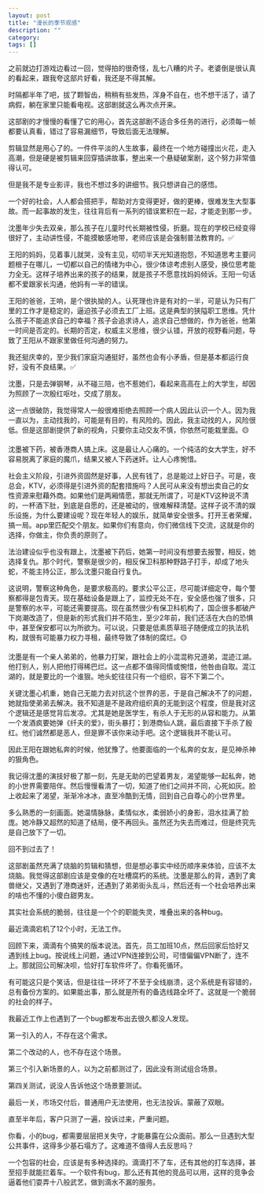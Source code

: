 ```yaml
---
layout: post
title: "漫长的季节观感"
description: ""
category: 
tags: []
---
```


之前就边打游戏边看过一回，觉得拍的很奇怪，乱七八糟的片子。老婆倒是很认真的看起来，跟我夸这部片好看，我还是不得其解。

时隔都半年了吧，拔了颗智齿，稍稍有些发热，浑身不自在，也不想干活了，请了病假，躺在家里只能看电视。这部剧就这么再次点开来。

这部剧的才慢慢的看懂了它的用心，首先这部剧不适合多任务的进行，必须每一帧都要认真看，错过了容易漏细节，导致后面无法理解。

剪辑显然是用心了的。一件件平淡的人生故事，最终在一个地方碰撞出火花，走入高潮，但是硬是被剪辑来回穿插讲故事，整出来一个悬疑破案剧，这个努力非常值得认可。

但是我不是专业影评，我也不想过多的讲细节。我只想讲自己的感悟。


一个好的社会，人人都会搭把手，帮助对方变得更好，做的更棒，很难发生大型事故。而一起事故的发生，往往背后有一系列的错误累积在一起，才能走到那一步。

沈墨年少失去双亲，那么孩子在儿童时代长期被性侵，折磨。现在的学校已经变得很好了，主动讲性侵，不能摸敏感地带，老师应该是会强制普法教育的。✅

王阳的妈妈，见着事儿就哭，没有主见，叨叨半天光知道抱怨，不知道思考主要问题根子在哪儿，一切都以自己的情绪为中心，很少体谅考虑别人感受，换位思考能力全无。这样子培养出来的孩子的结果，就是孩子不愿意找妈妈倾诉。王阳一句话都不爱跟家长沟通，他妈有一半的错误。

王阳的爸爸，王响，是个很执拗的人。认死理也许是有对的一半，可是认为只有厂里的工作才是稳定的，逼迫孩子必须去工厂上班。这是典型的狭隘职工思维。凭什么孩子不能追求自己的幸福？孩子会追求诗人，追求自己想做的，作为爸爸，他第一时间是否定的。长期的否定，权威主义思维，很少认错，开放的视野看问题，导致了王阳从不跟家里做任何沟通的努力。

我还挺庆幸的，至少我们家庭沟通挺好，虽然也会有小矛盾，但是基本都运行良好，没有不良结果。✅

沈墨，只是去弹钢琴，从不碰三陪，也不惹她们，看起来高高在上的大学生，却因为照顾了一次殷红呕吐，交成了朋友。

这一点很破防，我觉得常人一般很难拒绝去照顾一个病人因此认识一个人。因为我一直以为，主动找我的，可能是有目的，有风险的。因此，我主动找的人，风险很低。但是这部剧提供了新的视角，只要你主动交友不慎，你依然可能栽里面。🟡

沈墨被下药，被香港商人搞上床。这是最让人心痛的。一个纯洁的女大学生，好不容易脱离了家庭的魔爪，结果又被人下药迷奸。让人心疼惋惜。

社会主义阶段，引进外资固然是好事，人民有钱了，总是能过上好日子。可是，夜总会，KTV，必须得是引进外资的配套措施吗？人民可从来没有想出卖自己的女性资源来慰藉外商。如果他们是两厢情愿，那就无所谓了，可是KTV这种说不清的，一杯酒下肚，到底是自愿的，还是被动的，很难解释清楚。这样子说不清的娱乐设施，为什么要建设呢？现在年轻人的娱乐，就简单安全很多。打开王者荣耀，搞一局。app里匹配交个朋友。如果你们有意向，你们微信线下交流，这就是你的选择，你做主，你负责的原则了。

法治建设似乎也没有跟上，沈墨被下药后，她第一时间没有想要去报警，相反，她选择复仇。那个时代，警察是很少的，相反保卫科那种野路子打手，却成了地头蛇，不能主持公正，那么沈墨只能自行复仇。

这说明，警察这种角色，是要求极高的。要求公平公正，尽可能详细定夺，每个警察都得是包青天。现在基础设备是跟上了，监控无处不在，安全感也强了很多，只是警察的水平，可能还需要提高。现在虽然很少有保卫科机构了，国企很多都破产下岗潮改造了，但是新的形式我们并不陌生，至少2年前，我们还活在大白的恐惧中，甚至保安都可以为所欲为。可以说，只要是低素质草班子随便成立的执法机构，就很有可能暴力权力寻租，最终导致了体制的腐烂。🟡

沈墨是有一个亲人弟弟的，他暴力打架，跟社会上的小混混称兄道弟，混迹江湖。他打别人，别人把他打得稀巴烂。这一点都不值得同情或惋惜，他咎由自取。混江湖的，就是要比的一个谁狠。地头蛇往往只有一个组织，容不下第二个。

关键沈墨心机重，她自己无能力去对抗这个世界的恶，于是自己解决不了的问题，她就指使弟弟去解决。我不知道是不是政府组织真的无能到这个程度，但是我对这个逻辑还是感觉背后发凉。尤其是她是医学生，有杀人于无形的从容和能力。从第一个发酒疯要她弹《纤夫的爱》，街头暴打；到港商仙人跳，最后直接下手杀了殷红。他们诚然都是恶人，但是罪不该你来动手吧。这个逻辑我并不能认可。

因此王阳在跟她私奔的时候，他犹豫了。他要面临的一个私奔的女友，是见神杀神的狠角色。

我记得沈墨的演技好极了那一刻，先是无助的巴望着男友，渴望能够一起私奔，她的小世界需要陪伴。然后慢慢看清了一切，知道了他们之间并不同，心死如灰。脸上收起来了渴望，渐渐冷冰冰，直至冷酷到无情，回到自己自尊心的小世界里。

多么熟悉的一刻画面。她温情脉脉，柔情似水，柔弱娇小的身影，泪水挂满了脸庞。她冷静又超然的知道了结局，便不再回头。虽然还为失去而难过，但是终究先是自己放下了一切。

回不到过去了！

这部剧虽然充满了烧脑的剪辑和猜想，但是想必事实中经历顺序来体验，应该不太烧脑。我觉得这部剧应该是变像的在吐槽腐朽的系统。沈墨是那么的背，遇到了禽兽继父，又遇到了港商迷奸，还遇到了弟弟街头乱斗，然后还有一个社会培养出来的啥也不懂的小傻白甜男友。

其实社会系统的脆弱，往往是一个个的职能失灵，堆叠出来的各种bug。

最近滴滴宕机了12个小时，无法工作。

回顾下来，滴滴有个搞笑的版本说法。首先，员工加班10点，然后回家后恰好又遇到线上bug。按说线上问题，通过VPN连接到公司，可惜偏偏VPN断了，连不上。那就回公司解决呗，恰好打车软件坏了。你看死循环。

有可能这只是个笑话，但是往往一环坏了不至于全线崩溃，这个系统是有容错的，总有备份方案的。如果能出事，那么就是所有的备选线路全坏了。这就是一个脆弱的社会的样子。


我最近工作上也遇到了一个bug都发布出去很久都没人发现。

第一引入的人，不存在这个需求。

第二个改动的人，也不存在这个场景。

第三个引入新场景的人，以为之前都测过了，因此没有测试组合场景。

第四关测试，说没人告诉他这个场景要测试。

最后一关，市场交付后，普通用户无法使用，也无法投诉。蒙蔽了双眼。

直至半年后，客户只测了一遍，投诉过来，严重问题。


你看，小的bug，都需要层层把关失守，才能暴露在公众面前。那么一旦遇到大型公共事件，这得多少基石塌方了。这难道不值得人去反思吗？


一个包容的社会，应该是有多种选择的。滴滴打不了车，还有其他的打车选择，甚至招手就能拦着车。一个软件有bug，那么还有其他的竞品可以用，这样的竞争会逼着他们耍弄十八般武艺，做到滴水不漏的服务。
















